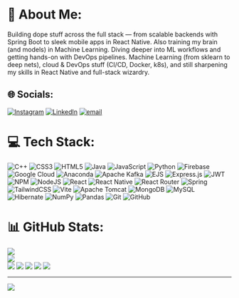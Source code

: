 # 💫 About Me:
Building dope stuff across the full stack — from scalable backends with Spring Boot to sleek mobile apps in React Native. Also training my brain (and models) in Machine Learning. Diving deeper into ML workflows and getting hands-on with DevOps pipelines. Machine Learning (from sklearn to deep nets), cloud & DevOps stuff (CI/CD, Docker, k8s), and still sharpening my skills in React Native and full-stack wizardry.


## 🌐 Socials:
[![Instagram](https://img.shields.io/badge/Instagram-%23E4405F.svg?logo=Instagram&logoColor=white)](https://instagram.com/maaz__x__69) [![LinkedIn](https://img.shields.io/badge/LinkedIn-%230077B5.svg?logo=linkedin&logoColor=white)](https://linkedin.com/in/maaz-ahmad14) [![email](https://img.shields.io/badge/Email-D14836?logo=gmail&logoColor=white)](mailto:lostunknown06@gmail.com) 

# 💻 Tech Stack:
![C++](https://img.shields.io/badge/c++-%2300599C.svg?style=for-the-badge&logo=c%2B%2B&logoColor=white) ![CSS3](https://img.shields.io/badge/css3-%231572B6.svg?style=for-the-badge&logo=css3&logoColor=white) ![HTML5](https://img.shields.io/badge/html5-%23E34F26.svg?style=for-the-badge&logo=html5&logoColor=white) ![Java](https://img.shields.io/badge/java-%23ED8B00.svg?style=for-the-badge&logo=openjdk&logoColor=white) ![JavaScript](https://img.shields.io/badge/javascript-%23323330.svg?style=for-the-badge&logo=javascript&logoColor=%23F7DF1E) ![Python](https://img.shields.io/badge/python-3670A0?style=for-the-badge&logo=python&logoColor=ffdd54) ![Firebase](https://img.shields.io/badge/firebase-%23039BE5.svg?style=for-the-badge&logo=firebase) ![Google Cloud](https://img.shields.io/badge/GoogleCloud-%234285F4.svg?style=for-the-badge&logo=google-cloud&logoColor=white) ![Anaconda](https://img.shields.io/badge/Anaconda-%2344A833.svg?style=for-the-badge&logo=anaconda&logoColor=white) ![Apache Kafka](https://img.shields.io/badge/Apache%20Kafka-000?style=for-the-badge&logo=apachekafka) ![EJS](https://img.shields.io/badge/ejs-%23B4CA65.svg?style=for-the-badge&logo=ejs&logoColor=black) ![Express.js](https://img.shields.io/badge/express.js-%23404d59.svg?style=for-the-badge&logo=express&logoColor=%2361DAFB) ![JWT](https://img.shields.io/badge/JWT-black?style=for-the-badge&logo=JSON%20web%20tokens) ![NPM](https://img.shields.io/badge/NPM-%23CB3837.svg?style=for-the-badge&logo=npm&logoColor=white) ![NodeJS](https://img.shields.io/badge/node.js-6DA55F?style=for-the-badge&logo=node.js&logoColor=white) ![React](https://img.shields.io/badge/react-%2320232a.svg?style=for-the-badge&logo=react&logoColor=%2361DAFB) ![React Native](https://img.shields.io/badge/react_native-%2320232a.svg?style=for-the-badge&logo=react&logoColor=%2361DAFB) ![React Router](https://img.shields.io/badge/React_Router-CA4245?style=for-the-badge&logo=react-router&logoColor=white) ![Spring](https://img.shields.io/badge/spring-%236DB33F.svg?style=for-the-badge&logo=spring&logoColor=white) ![TailwindCSS](https://img.shields.io/badge/tailwindcss-%2338B2AC.svg?style=for-the-badge&logo=tailwind-css&logoColor=white) ![Vite](https://img.shields.io/badge/vite-%23646CFF.svg?style=for-the-badge&logo=vite&logoColor=white) ![Apache Tomcat](https://img.shields.io/badge/apache%20tomcat-%23F8DC75.svg?style=for-the-badge&logo=apache-tomcat&logoColor=black) ![MongoDB](https://img.shields.io/badge/MongoDB-%234ea94b.svg?style=for-the-badge&logo=mongodb&logoColor=white) ![MySQL](https://img.shields.io/badge/mysql-4479A1.svg?style=for-the-badge&logo=mysql&logoColor=white) ![Hibernate](https://img.shields.io/badge/Hibernate-59666C?style=for-the-badge&logo=Hibernate&logoColor=white) ![NumPy](https://img.shields.io/badge/numpy-%23013243.svg?style=for-the-badge&logo=numpy&logoColor=white) ![Pandas](https://img.shields.io/badge/pandas-%23150458.svg?style=for-the-badge&logo=pandas&logoColor=white) ![Git](https://img.shields.io/badge/git-%23F05033.svg?style=for-the-badge&logo=git&logoColor=white) ![GitHub](https://img.shields.io/badge/github-%23121011.svg?style=for-the-badge&logo=github&logoColor=white)
# 📊 GitHub Stats:
![](https://github-readme-stats.vercel.app/api?username=Maaz-x14&theme=dark&hide_border=false&include_all_commits=false&count_private=false)<br/>
![](https://nirzak-streak-stats.vercel.app/?user=Maaz-x14&theme=dark&hide_border=false)<br/>
![](https://github-readme-stats.vercel.app/api/top-langs/?username=Maaz-x14&theme=dark&hide_border=false&include_all_commits=false&count_private=false&layout=compact)
![](https://github-profile-trophy.vercel.app/?username=Maaz-x14&theme=darkhub&no-frame=false&no-bg=false&margin-w=4)
![](https://github-readme-activity-graph.vercel.app/graph?username=Maaz-x14&theme=github-dark&hide_border=false)
![](https://github-profile-summary-cards.vercel.app/api/cards/productive-time?username=Maaz-x14&theme=github_dark&utcOffset=5)
![](https://github-profile-summary-cards.vercel.app/api/cards/commit-per-day?username=Maaz-x14&theme=github_dark)


---
[![](https://visitcount.itsvg.in/api?id=Maaz-x14&icon=0&color=0)](https://visitcount.itsvg.in)

<!-- Proudly created with GPRM ( https://gprm.itsvg.in ) -->
